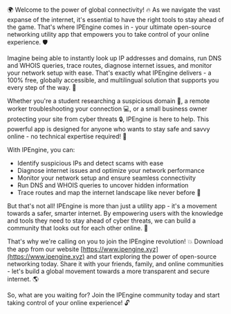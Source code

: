 🌍 Welcome to the power of global connectivity! 🔥 As we navigate the vast expanse of the internet, it's essential to have the right tools to stay ahead of the game. That's where IPEngine comes in - your ultimate open-source networking utility app that empowers you to take control of your online experience. 🛡️

Imagine being able to instantly look up IP addresses and domains, run DNS and WHOIS queries, trace routes, diagnose internet issues, and monitor your network setup with ease. That's exactly what IPEngine delivers - a 100% free, globally accessible, and multilingual solution that supports you every step of the way. 📡

Whether you're a student researching a suspicious domain 🤔, a remote worker troubleshooting your connection 💻, or a small business owner protecting your site from cyber threats 🔒, IPEngine is here to help. This powerful app is designed for anyone who wants to stay safe and savvy online - no technical expertise required! 🚀

With IPEngine, you can:

* Identify suspicious IPs and detect scams with ease
* Diagnose internet issues and optimize your network performance
* Monitor your network setup and ensure seamless connectivity
* Run DNS and WHOIS queries to uncover hidden information
* Trace routes and map the internet landscape like never before 📍

But that's not all! IPEngine is more than just a utility app - it's a movement towards a safer, smarter internet. By empowering users with the knowledge and tools they need to stay ahead of cyber threats, we can build a community that looks out for each other online. 🌟

That's why we're calling on you to join the IPEngine revolution! 💥 Download the app from our website [https://www.ipengine.xyz](https://www.ipengine.xyz) and start exploring the power of open-source networking today. Share it with your friends, family, and online communities - let's build a global movement towards a more transparent and secure internet. 🌎

So, what are you waiting for? Join the IPEngine community today and start taking control of your online experience! 🔓